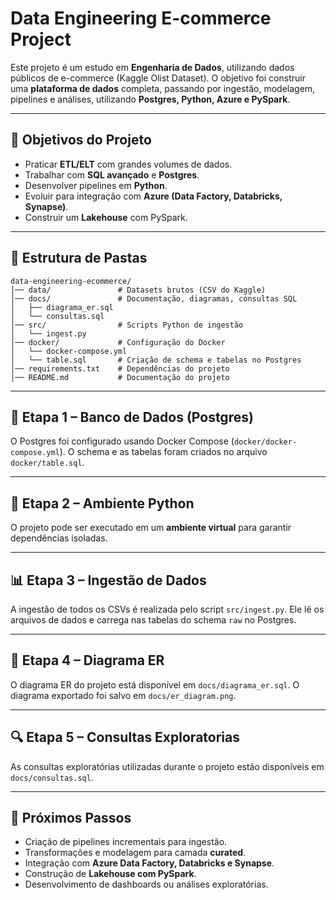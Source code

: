 # Data Engineering E-commerce Project

Este projeto é um estudo em **Engenharia de Dados**, utilizando dados públicos de e-commerce (Kaggle Olist Dataset).
O objetivo foi construir uma **plataforma de dados** completa, passando por ingestão, modelagem, pipelines e análises, utilizando **Postgres, Python, Azure e PySpark**.

---

## 🚀 Objetivos do Projeto

* Praticar **ETL/ELT** com grandes volumes de dados.
* Trabalhar com **SQL avançado** e **Postgres**.
* Desenvolver pipelines em **Python**.
* Evoluir para integração com **Azure (Data Factory, Databricks, Synapse)**.
* Construir um **Lakehouse** com PySpark.

---

## 📂 Estrutura de Pastas

```
data-engineering-ecommerce/
│── data/               # Datasets brutos (CSV do Kaggle)
│── docs/               # Documentação, diagramas, consultas SQL
│   ├── diagrama_er.sql
│   └── consultas.sql
│── src/                # Scripts Python de ingestão
│   └── ingest.py
│── docker/             # Configuração do Docker
│   └── docker-compose.yml
│   └── table.sql       # Criação de schema e tabelas no Postgres
│── requirements.txt    # Dependências do projeto
│── README.md           # Documentação do projeto
```

---

## 🐳 Etapa 1 – Banco de Dados (Postgres)

O Postgres foi configurado usando Docker Compose (`docker/docker-compose.yml`).
O schema e as tabelas foram criados no arquivo `docker/table.sql`.

---

## 🐍 Etapa 2 – Ambiente Python

O projeto pode ser executado em um **ambiente virtual** para garantir dependências isoladas.

---

## 📊 Etapa 3 – Ingestão de Dados

A ingestão de todos os CSVs é realizada pelo script `src/ingest.py`.
Ele lê os arquivos de dados e carrega nas tabelas do schema `raw` no Postgres.

---

## 📝 Etapa 4 – Diagrama ER

O diagrama ER do projeto está disponível em `docs/diagrama_er.sql`.
O diagrama exportado foi salvo em `docs/er_diagram.png`.

---

## 🔍 Etapa 5 – Consultas Exploratorias

As consultas exploratórias utilizadas durante o projeto estão disponíveis em `docs/consultas.sql`.

---

## 🔮 Próximos Passos

* Criação de pipelines incrementais para ingestão.
* Transformações e modelagem para camada **curated**.
* Integração com **Azure Data Factory, Databricks e Synapse**.
* Construção de **Lakehouse com PySpark**.
* Desenvolvimento de dashboards ou análises exploratórias.



